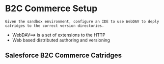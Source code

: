 # B2C Commerce Setup

```
Given the sandbox environment, configure an IDE to use WebDAV to deply catridges to the correct version directories.
```
- WebDAV==> is a set of extensions to the HTTP 
- Web based distributed authoring and versioning 

##  Salesforce B2C Commerce Catridges 


